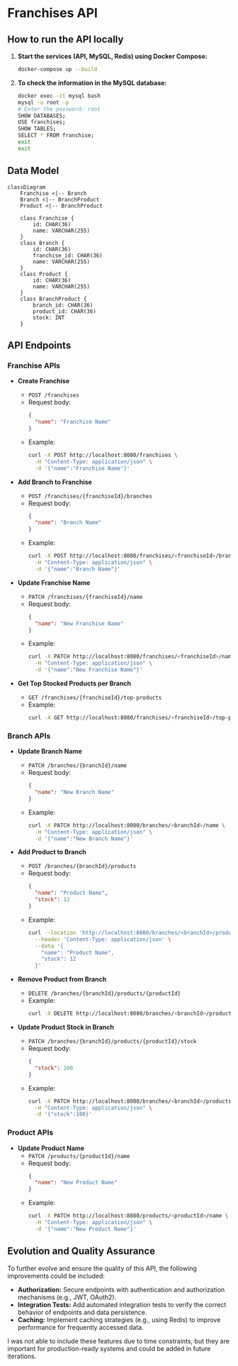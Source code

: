 # Franchises API

## How to run the API locally

1. **Start the services (API, MySQL, Redis) using Docker Compose:**
   ```sh
   docker-compose up --build
   ```

2. **To check the information in the MySQL database:**
   ```sh
   docker exec -it mysql bash
   mysql -u root -p
   # Enter the password: root
   SHOW DATABASES;
   USE franchises;
   SHOW TABLES;
   SELECT * FROM franchise;
   exit
   exit
   ```

## Data Model

```mermaid
classDiagram
    Franchise <|-- Branch
    Branch <|-- BranchProduct
    Product <|-- BranchProduct

    class Franchise {
        id: CHAR(36)
        name: VARCHAR(255)
    }
    class Branch {
        id: CHAR(36)
        franchise_id: CHAR(36)
        name: VARCHAR(255)
    }
    class Product {
        id: CHAR(36)
        name: VARCHAR(255)
    }
    class BranchProduct {
        branch_id: CHAR(36)
        product_id: CHAR(36)
        stock: INT
    }
```

## API Endpoints

### Franchise APIs

- **Create Franchise**
  - `POST /franchises`
  - Request body:
    ```json
    {     
      "name": "Franchise Name"
    }
    ```
  - Example:
    ```sh
    curl -X POST http://localhost:8080/franchises \
      -H "Content-Type: application/json" \
      -d '{"name":"Franchise Name"}'
    ```

- **Add Branch to Franchise**
  - `POST /franchises/{franchiseId}/branches`
  - Request body:
    ```json
    {    
      "name": "Branch Name"
    }
    ```
  - Example:
    ```sh
    curl -X POST http://localhost:8080/franchises/<franchiseId>/branches \
      -H "Content-Type: application/json" \
      -d '{"name":"Branch Name"}'
    ```

- **Update Franchise Name**
  - `PATCH /franchises/{franchiseId}/name`
  - Request body:
    ```json
    {
      "name": "New Franchise Name"
    }
    ```
  - Example:
    ```sh
    curl -X PATCH http://localhost:8080/franchises/<franchiseId>/name \
      -H "Content-Type: application/json" \
      -d '{"name":"New Franchise Name"}'
    ```

- **Get Top Stocked Products per Branch**
  - `GET /franchises/{franchiseId}/top-products`
  - Example:
    ```sh
    curl -X GET http://localhost:8080/franchises/<franchiseId>/top-products
    ```

### Branch APIs

- **Update Branch Name**
  - `PATCH /branches/{branchId}/name`
  - Request body:
    ```json
    {
      "name": "New Branch Name"
    }
    ```
  - Example:
    ```sh
    curl -X PATCH http://localhost:8080/branches/<branchId>/name \
      -H "Content-Type: application/json" \
      -d '{"name":"New Branch Name"}'
    ```

- **Add Product to Branch**
  - `POST /branches/{branchId}/products`
  - Request body:
    ```json
    {
      "name": "Product Name",
      "stock": 12
    }
    ```
  - Example:
    ```sh
    curl --location 'http://localhost:8080/branches/<branchId>/products' \
      --header 'Content-Type: application/json' \
      --data '{
        "name": "Product Name",
        "stock": 12
      }'
    ```

- **Remove Product from Branch**
  - `DELETE /branches/{branchId}/products/{productId}`
  - Example:
    ```sh
    curl -X DELETE http://localhost:8080/branches/<branchId>/products/<productId>
    ```

- **Update Product Stock in Branch**
  - `PATCH /branches/{branchId}/products/{productId}/stock`
  - Request body:
    ```json
    {
      "stock": 100
    }
    ```
  - Example:
    ```sh
    curl -X PATCH http://localhost:8080/branches/<branchId>/products/<productId>/stock \
      -H "Content-Type: application/json" \
      -d '{"stock":100}'
    ```

### Product APIs

- **Update Product Name**
  - `PATCH /products/{productId}/name`
  - Request body:
    ```json
    {
      "name": "New Product Name"
    }
    ```
  - Example:
    ```sh
    curl -X PATCH http://localhost:8080/products/<productId>/name \
      -H "Content-Type: application/json" \
      -d '{"name":"New Product Name"}'
    ```

## Evolution and Quality Assurance

To further evolve and ensure the quality of this API, the following improvements could be included:

- **Authorization:** Secure endpoints with authentication and authorization mechanisms (e.g., JWT, OAuth2).
- **Integration Tests:** Add automated integration tests to verify the correct behavior of endpoints and data persistence.
- **Caching:** Implement caching strategies (e.g., using Redis) to improve performance for frequently accessed data.

I was not able to include these features due to time constraints, but they are important for production-ready systems and could be added in future iterations.
